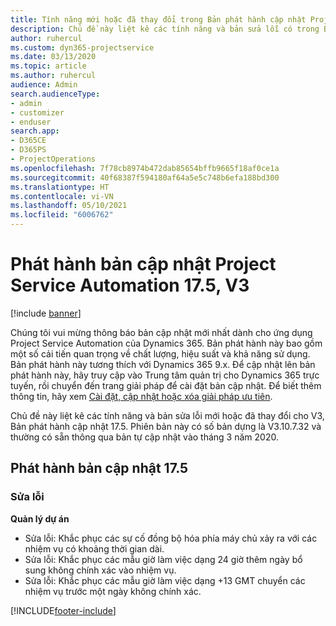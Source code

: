 ```yaml
---
title: Tính năng mới hoặc đã thay đổi trong Bản phát hành cập nhật Project Service Automation 17.5, Bản vá, V3
description: Chủ đề này liệt kê các tính năng và bản sửa lỗi có trong Bản phát hành cập nhật Project Service Automation 17.5, V3.
author: ruhercul
ms.custom: dyn365-projectservice
ms.date: 03/13/2020
ms.topic: article
ms.author: ruhercul
audience: Admin
search.audienceType:
- admin
- customizer
- enduser
search.app:
- D365CE
- D365PS
- ProjectOperations
ms.openlocfilehash: 7f78cb8974b472dab85654bffb9665f18af0ce1a
ms.sourcegitcommit: 40f68387f594180af64a5e5c748b6efa188bd300
ms.translationtype: HT
ms.contentlocale: vi-VN
ms.lasthandoff: 05/10/2021
ms.locfileid: "6006762"
---
```

# <a name="project-service-automation-update-release-175-v3"></a>Phát hành bản cập nhật Project Service Automation 17.5, V3

[!include [banner](../includes/psa-now-project-operations.md)]

Chúng tôi vui mừng thông báo bản cập nhật mới nhất dành cho ứng dụng Project Service Automation của Dynamics 365. Bản phát hành này bao gồm một số cải tiến quan trọng về chất lượng, hiệu suất và khả năng sử dụng.  Bản phát hành này tương thích với Dynamics 365 9.x. Để cập nhật lên bản phát hành này, hãy truy cập vào Trung tâm quản trị cho Dynamics 365 trực tuyến, rồi chuyển đến trang giải pháp để cài đặt bản cập nhật. Để biết thêm thông tin, hãy xem [Cài đặt, cập nhật hoặc xóa giải pháp ưu tiên](/power-platform/admin/install-remove-preferred-solution).

Chủ đề này liệt kê các tính năng và bản sửa lỗi mới hoặc đã thay đổi cho V3, Bản phát hành cập nhật 17.5. Phiên bản này có số bản dựng là V3.10.7.32 và thường có sẵn thông qua bản tự cập nhật vào tháng 3 năm 2020.


## <a name="update-release-175"></a>Phát hành bản cập nhật 17.5

### <a name="bug-fixes"></a>Sửa lỗi


**Quản lý dự án**

- Sửa lỗi: Khắc phục các sự cố đồng bộ hóa phía máy chủ xảy ra với các nhiệm vụ có khoảng thời gian dài.
- Sửa lỗi: Khắc phục các mẫu giờ làm việc dạng 24 giờ thêm ngày bổ sung không chính xác vào nhiệm vụ.
- Sửa lỗi: Khắc phục các mẫu giờ làm việc dạng +13 GMT chuyển các nhiệm vụ trước một ngày không chính xác.



[!INCLUDE[footer-include](../includes/footer-banner.md)]